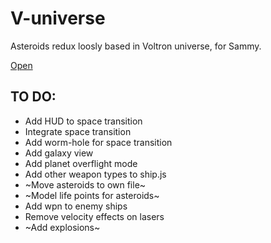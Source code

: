 # V-universe
Asteroids redux loosly based in Voltron universe, for Sammy.

[Open](https://pwadsworth.github.io/V-universe/main.html)

## TO DO:
- Add HUD to space transition
- Integrate space transition
- Add worm-hole for space transition
- Add galaxy view
- Add planet overflight mode
- Add other weapon types to ship.js
- ~Move asteroids to own file~
- ~Model life points for asteroids~
- Add wpn to enemy ships
- Remove velocity effects on lasers
- ~Add explosions~
